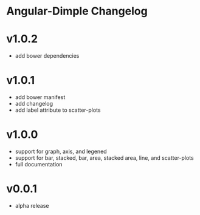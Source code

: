 # Angular-Dimple Changelog

# v1.0.2
* add bower dependencies

# v1.0.1
* add bower manifest
* add changelog
* add label attribute to scatter-plots

# v1.0.0
* support for graph, axis, and legened
* support for bar, stacked, bar, area, stacked area, line, and scatter-plots
* full documentation

# v0.0.1
* alpha release